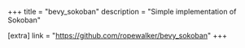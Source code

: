 +++
title = "bevy_sokoban"
description = "Simple implementation of Sokoban"

[extra]
link = "https://github.com/ropewalker/bevy_sokoban"
+++
